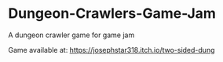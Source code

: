 # Dungeon-Crawlers-Game-Jam
A dungeon crawler game for game jam

Game available at: https://josephstar318.itch.io/two-sided-dung
